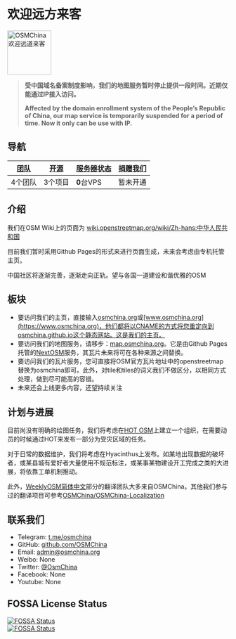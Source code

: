 # 欢迎远方来客
<a href="https://wiki.openstreetmap.org/wiki/Zh-hans:中华人民共和国"><img src="https://wiki.openstreetmap.org/w/images/thumb/1/10/OpenStreetMap_PRC.svg/300px-OpenStreetMap_PRC.svg.png" alt="OSMChina 欢迎远道来客" width=100px></a>

> **受中国域名备案制度影响，我们的地图服务暂时停止提供一段时间。近期仅能通过IP接入访问。**
> 
> **Affected by the domain enrollment system of the People’s Republic of China, our map service is temporarily suspended for a period of time. Now it only can be use with IP.**

## 导航

| [团队](/pages/team/team_overview.md) | [开源](/pages/foss/foss_overview.md) | [服务器状态](/pages/hardware/hardware_overview.md) | [捐赠我们](/pages/about_us/donate.md) |
| ---- | ---- | ---------- | ---------- |
| 4个团队 | 3个项目 | **0**台VPS | 暂未开通 |

## 介绍

我们在OSM Wiki上的页面为 [wiki.openstreetmap.org/wiki/Zh-hans:中华人民共和国](https://wiki.openstreetmap.org/wiki/Zh-hans:中华人民共和国)

目前我们暂时采用Github Pages的形式来进行页面生成，未来会考虑由专机托管主页。

中国社区将逐渐完善，逐渐走向正轨。望与各国一道建设和谐优雅的OSM

## 板块

+ 要访问我们的主页，直接输入[osmchina.org](https://osmchina.org)或[www.osmchina.org](https://www.osmchina.org)，他们都将以CNAME的方式将您重定向到osmchina.github.io这个静态网站。这是我们的主页。
+ 要访问我们的地图服务，请移步：[map.osmchina.org](http://map.osmchina.org)。它是由Github Pages托管的[NextOSM](https://github.com/OSMChina/OSMChina-NextOSM)服务，其瓦片未来将可在各种来源之间替换。
+ 要访问我们的瓦片服务，您可直接将OSM官方瓦片地址中的openstreetmap替换为osmchina即可。此外，对tile和tiles的词义我们不做区分，以相同方式处理，做到尽可能高的容错。
+ 未来还会上线更多内容，还望持续关注

## 计划与进展

目前尚没有明确的绘图任务，我们将考虑在[HOT OSM](https://www.hotosm.org/)上建立一个组织，在需要动员的时候通过HOT来发布一部分为受灾区域的任务。

对于日常的数据维护，我们将考虑在Hyacinthus上发布。如某地出现数据的破坏者，或某县城有爱好者大量使用不规范标注，或某事某物建设开工完成之类的大进展，将依靠工单机制推动。

此外，[WeeklyOSM简体中文](weeklyosm.eu/cn/)部分的翻译团队大多来自OSMChina。其他我们参与过的翻译项目可参考[OSMChina/OSMChina-Localization](https://github.com/OSMChina/OSMChina-Localization/)

## 联系我们

* Telegram: [t.me/osmchina](https://t.me/osmchina)
* GitHub: [github.com/OSMChina](https://github.com/OSMChina)
* Email: [admin@osmchina.org](mailto:admin@osmchina.org)
* Weibo: None
* Twitter: [@OsmChina](https://twitter.com/osmchina)
* Facebook: None
* Youtube: None

## FOSSA License Status
[![FOSSA Status](https://app.fossa.com/api/projects/git%2Bgithub.com%2FOSMChina%2FOSMChina-Website.svg?type=shield)](https://app.fossa.com/projects/git%2Bgithub.com%2FOSMChina%2FOSMChina-Website?ref=badge_shield)<br/>
[![FOSSA Status](https://app.fossa.com/api/projects/git%2Bgithub.com%2FOSMChina%2FOSMChina-Website.svg?type=large)](https://app.fossa.com/projects/git%2Bgithub.com%2FOSMChina%2FOSMChina-Website?ref=badge_large)
